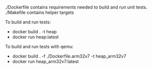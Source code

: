 ./Dockerfile contains requirements needed to build and run unit tests.
./Makefile contains helper targets

To build and run tests:
 - docker build . -t heap
 - docker run heap:latest

To build and run tests with qemu:
 - docker build . -f ./Dockerfile.arm32v7 -t heap_arm32v7
 - docker run heap_arm32v7:latest
